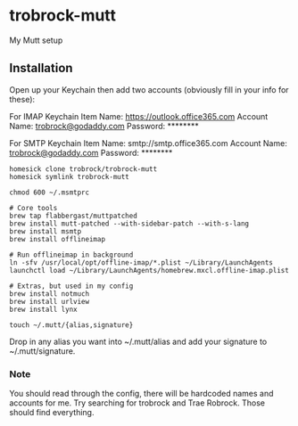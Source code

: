 # trobrock-mutt

My Mutt setup

## Installation

Open up your Keychain then add two accounts (obviously fill in your info for these):

For IMAP
Keychain Item Name: https://outlook.office365.com
Account Name: trobrock@godaddy.com
Password: ********

For SMTP
Keychain Item Name: smtp://smtp.office365.com
Account Name: trobrock@godaddy.com
Password: ********

```
homesick clone trobrock/trobrock-mutt
homesick symlink trobrock-mutt

chmod 600 ~/.msmtprc

# Core tools
brew tap flabbergast/muttpatched
brew install mutt-patched --with-sidebar-patch --with-s-lang
brew install msmtp
brew install offlineimap

# Run offlineimap in background
ln -sfv /usr/local/opt/offline-imap/*.plist ~/Library/LaunchAgents
launchctl load ~/Library/LaunchAgents/homebrew.mxcl.offline-imap.plist

# Extras, but used in my config
brew install notmuch
brew install urlview
brew install lynx

touch ~/.mutt/{alias,signature}
```

Drop in any alias you want into ~/.mutt/alias and add your signature to ~/.mutt/signature.

### Note

You should read through the config, there will be hardcoded names and accounts for me. Try searching for trobrock and Trae Robrock. Those should find everything.
